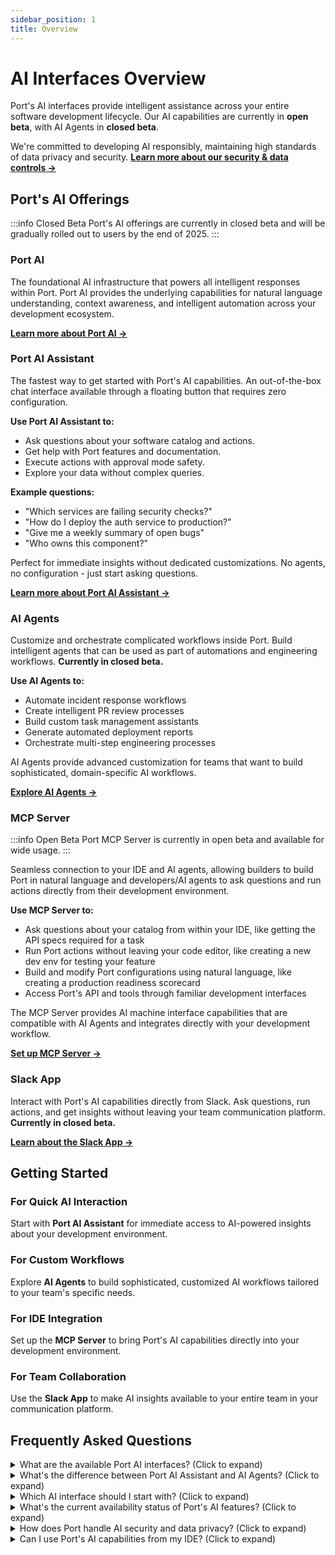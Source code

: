 ```yaml
---
sidebar_position: 1
title: Overview
---
```


# AI Interfaces Overview

Port's AI interfaces provide intelligent assistance across your entire software development lifecycle. Our AI capabilities are currently in **open beta**, with AI Agents in **closed beta**.

We're committed to developing AI responsibly, maintaining high standards of data privacy and security. **[Learn more about our security & data controls →](/ai-interfaces/port-ai/security-and-data-controls)**

## Port's AI Offerings

:::info Closed Beta
Port's AI offerings are currently in closed beta and will be gradually rolled out to users by the end of 2025.
:::


### Port AI
The foundational AI infrastructure that powers all intelligent responses within Port. Port AI provides the underlying capabilities for natural language understanding, context awareness, and intelligent automation across your development ecosystem.

**[Learn more about Port AI →](/ai-interfaces/port-ai/overview)**

### Port AI Assistant
The fastest way to get started with Port's AI capabilities. An out-of-the-box chat interface available through a floating button that requires zero configuration.

**Use Port AI Assistant to:**
* Ask questions about your software catalog and actions.
* Get help with Port features and documentation.
* Execute actions with approval mode safety.
* Explore your data without complex queries.

**Example questions:**
* "Which services are failing security checks?"
* "How do I deploy the auth service to production?"
* "Give me a weekly summary of open bugs"
* "Who owns this component?"

Perfect for immediate insights without dedicated customizations. No agents, no configuration - just start asking questions.

**[Learn more about Port AI Assistant →](/ai-interfaces/port-ai-assistant)**


### AI Agents
Customize and orchestrate complicated workflows inside Port. Build intelligent agents that can be used as part of automations and engineering workflows. **Currently in closed beta.**

**Use AI Agents to:**
* Automate incident response workflows
* Create intelligent PR review processes  
* Build custom task management assistants
* Generate automated deployment reports
* Orchestrate multi-step engineering processes

AI Agents provide advanced customization for teams that want to build sophisticated, domain-specific AI workflows.

**[Explore AI Agents →](/ai-interfaces/ai-agents/overview)**

### MCP Server

:::info Open Beta
Port MCP Server is currently in open beta and available for wide usage.
:::

Seamless connection to your IDE and AI agents, allowing builders to build Port in natural language and developers/AI agents to ask questions and run actions directly from their development environment.

**Use MCP Server to:**
* Ask questions about your catalog from within your IDE, like getting the API specs required for a task
* Run Port actions without leaving your code editor, like creating a new dev env for testing your feature
* Build and modify Port configurations using natural language, like creating a production readiness scorecard
* Access Port's API and tools through familiar development interfaces

The MCP Server provides AI machine interface capabilities that are compatible with AI Agents and integrates directly with your development workflow.

**[Set up MCP Server →](/ai-interfaces/port-mcp-server/overview-and-installation)**

### Slack App
Interact with Port's AI capabilities directly from Slack. Ask questions, run actions, and get insights without leaving your team communication platform. **Currently in closed beta.**

**[Learn about the Slack App →](/ai-interfaces/slack-app)**

## Getting Started

### For Quick AI Interaction
Start with **Port AI Assistant** for immediate access to AI-powered insights about your development environment.

### For Custom Workflows  
Explore **AI Agents** to build sophisticated, customized AI workflows tailored to your team's specific needs.

### For IDE Integration
Set up the **MCP Server** to bring Port's AI capabilities directly into your development environment.

### For Team Collaboration
Use the **Slack App** to make AI insights available to your entire team in your communication platform.

## Frequently Asked Questions

<details>
<summary>What are the available Port AI interfaces? (Click to expand)</summary>

Port offers four main AI interfaces:
- **Port AI Assistant**: Chat interface for quick questions and insights.
- **AI Agents**: Customizable workflows for automations (closed beta).
- **MCP Server**: IDE integration for development workflows.
- **Slack App**: Team collaboration interface (closed beta).
</details>

<details>
<summary>What's the difference between Port AI Assistant and AI Agents? (Click to expand)</summary>

**Port AI Assistant** is designed for immediate use with zero configuration. It provides instant answers about your development environment through a floating chat button. It's perfect for quick insights, exploratory queries, and learning about Port. **[Learn more →](/ai-interfaces/port-ai-assistant)**

**AI Agents** are customizable entities designed for specific workflows and automations. They're built for machine-to-machine interactions and complex, domain-specific processes that require dedicated configuration. **[Learn more →](/ai-interfaces/ai-agents/overview)**
</details>

<details>
<summary>Which AI interface should I start with? (Click to expand)</summary>

For most users, start with **Port AI Assistant** - it provides immediate value with no setup required. Available through a floating button, you can ask questions and get insights right away. **[Get started with Port AI Assistant →](/ai-interfaces/port-ai-assistant)**

If you're a developer who works primarily in an IDE, consider starting with the **MCP Server** for seamless integration with your development workflow. **[Set up MCP Server →](/ai-interfaces/port-mcp-server/overview-and-installation)**

For custom workflows or automation, explore **AI Agents** (requires closed beta access). **[Learn about AI Agents →](/ai-interfaces/ai-agents/overview)**

For team collaboration, try the **Slack App** to bring AI insights into your communication platform (closed beta). **[Explore Slack App →](/ai-interfaces/slack-app)**
</details>

<details>
<summary>What's the current availability status of Port's AI features? (Click to expand)</summary>

- **Port AI Assistant**: Closed beta - gradually rolling out to users.
- **MCP Server**: Open beta - available to all users.
- **AI Agents**: Closed beta - requires application and approval.
- **Slack App**: Closed beta - requires application and approval.
</details>

<details>
<summary>How does Port handle AI security and data privacy? (Click to expand)</summary>

Port maintains high standards of data privacy and security across all AI interfaces. We provide comprehensive security controls, data governance policies, and privacy protections.

**[Learn more about our security & data controls →](/ai-interfaces/port-ai/security-and-data-controls)**
</details>

<details>
<summary>Can I use Port's AI capabilities from my IDE? (Click to expand)</summary>

Yes! The **MCP Server** provides seamless integration with popular IDEs like VS Code and Cursor. You can ask questions about your catalog, run Port actions, and build configurations using natural language directly from your development environment.

**[Set up MCP Server →](/ai-interfaces/port-mcp-server/overview-and-installation)**
</details>


